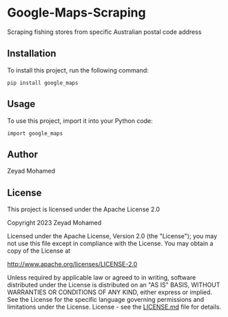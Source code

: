 # Google-Maps-Scraping

Scraping fishing stores from specific Australian postal code address

## Installation

To install this project, run the following command:

```
pip install google_maps
```

## Usage

To use this project, import it into your Python code:

```
import google_maps
```

## Author

Zeyad Mohamed

## License

This project is licensed under the Apache License 2.0

Copyright 2023 Zeyad Mohamed

Licensed under the Apache License, Version 2.0 (the "License");
you may not use this file except in compliance with the License.
You may obtain a copy of the License at

http://www.apache.org/licenses/LICENSE-2.0

Unless required by applicable law or agreed to in writing, software
distributed under the License is distributed on an "AS IS" BASIS,
WITHOUT WARRANTIES OR CONDITIONS OF ANY KIND, either express or implied.
See the License for the specific language governing permissions and
limitations under the License.
 License - see the [LICENSE.md](LICENSE.md) file for details.


